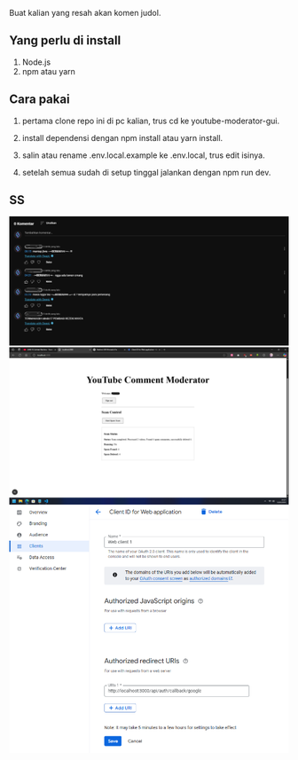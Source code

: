 Buat kalian yang resah akan komen judol.

## Yang perlu di install
1. Node.js
2. npm atau yarn

## Cara pakai

1. pertama clone repo ini di pc kalian, trus cd ke youtube-moderator-gui.

2. install dependensi dengan npm install atau yarn install.

3. salin atau rename .env.local.example ke .env.local, trus edit isinya.

4. setelah semua sudah di setup tinggal jalankan dengan npm run dev.

## SS

![SS 1](/ss/Screenshot-1.png)
![SS 2](/ss/Screenshot-2.png)
![SS 3](/ss/Screenshot-3.png)